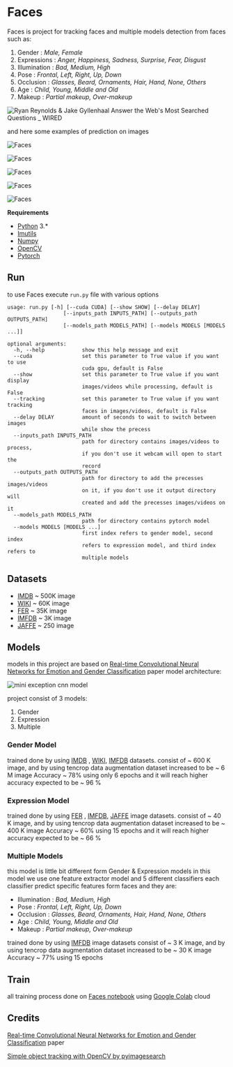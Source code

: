 
# Faces
Faces is project for tracking faces and multiple models detection from faces such as:
1.  Gender : _Male, Female_
2.  Expressions : _Anger, Happiness, Sadness, Surprise, Fear, Disgust_
3.  Illumination : _Bad, Medium, High_
4.  Pose : _Frontal, Left, Right, Up, Down_
5.  Occlusion : _Glasses, Beard, Ornaments, Hair, Hand, None, Others_
6.  Age : _Child, Young, Middle and Old_
7.  Makeup : _Partial makeup, Over-makeup_


![Ryan Reynolds & Jake Gyllenhaal Answer the Web's Most Searched Questions _ WIRED](https://github.com/DiaaZiada/Faces/blob/master/outputs/result.gif) 

and here some examples of prediction on images

![Faces](https://github.com/DiaaZiada/Faces/blob/master/outputs/output_64247356_2248496652127382_3579464820719159220_n.jpg)

![Faces](https://github.com/DiaaZiada/Faces/blob/master/outputs/output_59144945_138097180690991_3236186259228474426_n.jpg)

![Faces](https://github.com/DiaaZiada/Faces/blob/master/outputs/output_55823662_2165766590171098_5989420157986120831_n.jpg)


![Faces](https://github.com/DiaaZiada/Faces/blob/master/outputs/output_56587697_135756350875054_112859982193896992_n.jpg)

![Faces](https://github.com/DiaaZiada/Faces/blob/master/outputs/output_56962151_376686736513461_5038117583971613094_n.jpg)


****Requirements****
 - [Python](https://www.python.org/) 3.*
 - [Imutils](https://pypi.org/project/imutils/)
 - [Numpy](http://www.numpy.org/)
 - [OpenCV](https://opencv.org/)
 - [Pytorch](https://pytorch.org/)

## Run
to use Faces execute `run.py` file with  various options
```
usage: run.py [-h] [--cuda CUDA] [--show SHOW] [--delay DELAY]
                  [--inputs_path INPUTS_PATH] [--outputs_path OUTPUTS_PATH]
                  [--models_path MODELS_PATH] [--models MODELS [MODELS ...]]

optional arguments:
  -h, --help            show this help message and exit
  --cuda                set this parameter to True value if you want to use
                        cuda gpu, default is False
  --show                set this parameter to True value if you want display
                        images/videos while processing, default is False
  --tracking            set this parameter to True value if you want tracking
                        faces in images/videos, default is False
  --delay DELAY         amount of seconds to wait to switch between images
                        while show the precess
  --inputs_path INPUTS_PATH
                        path for directory contains images/videos to process,
                        if you don't use it webcam will open to start the
                        record
  --outputs_path OUTPUTS_PATH
                        path for directory to add the precesses images/videos
                        on it, if you don't use it output directory will
                        created and add the precesses images/videos on it
  --models_path MODELS_PATH
                        path for directory contains pytorch model
  --models MODELS [MODELS ...]
                        first index refers to gender model, second index
                        refers to expression model, and third index refers to
                        multiple models
```
   

## Datasets
* [IMDB](https://data.vision.ee.ethz.ch/cvl/rrothe/imdb-wiki/) ~ 500K image
* [WIKI](https://data.vision.ee.ethz.ch/cvl/rrothe/imdb-wiki/) ~ 60K image
* [FER](https://www.kaggle.com/c/challenges-in-representation-learning-facial-expression-recognition-challenge/data) ~ 35K image
* [IMFDB](http://cvit.iiit.ac.in/projects/IMFDB/) ~ 3K image
* [JAFFE](http://www.kasrl.org/jaffe.html) ~ 250 image


## Models
models in this project are based on [Real-time Convolutional Neural Networks for Emotion and Gender Classification](https://arxiv.org/pdf/1710.07557.pdf) paper
model architecture: 

![mini exception cnn model](https://github.com/DiaaZiada/Faces/blob/master/images/mini_exception_cnn_model.png)

project consist of 3 models:
	

 1. Gender
 2. Expression
 3. Multiple

### Gender Model
trained done by using [IMDB](https://data.vision.ee.ethz.ch/cvl/rrothe/imdb-wiki/) , [WIKI](https://data.vision.ee.ethz.ch/cvl/rrothe/imdb-wiki/),  [IMFDB](http://cvit.iiit.ac.in/projects/IMFDB/)  datasets. consist of ~ 600 K image, and by using tencrop data augmentation dataset increased to be ~ 6 M image 
Accuracy ~ 78% using only 6 epochs and it will reach higher accuracy expected to be ~ 96 %

### Expression Model
trained done by using [FER](https://www.kaggle.com/c/challenges-in-representation-learning-facial-expression-recognition-challenge/data) , [IMFDB](http://cvit.iiit.ac.in/projects/IMFDB/), [JAFFE](http://www.kasrl.org/jaffe.html)  image datasets. consist of ~ 40 K image, and by using tencrop data augmentation dataset increased to be ~ 400 K image 
Accuracy ~ 60% using 15 epochs and it will reach higher accuracy expected to be ~ 66 %

### Multiple Models
this model is little bit different form Gender & Expression models 
in this model we use one feature extractor model and 5 different classifiers each classifier predict specific features form faces and they are:
* Illumination : _Bad, Medium, High_
*  Pose : _Frontal, Left, Right, Up, Down_
*  Occlusion : _Glasses, Beard, Ornaments, Hair, Hand, None, Others_
*  Age : _Child, Young, Middle and Old_
*  Makeup : _Partial makeup, Over-makeup_

trained done by using [IMFDB](http://cvit.iiit.ac.in/projects/IMFDB/) image datasets consist of ~ 3 K image, and by using tencrop data augmentation dataset increased to be ~ 30 K image 
Accuracy ~ 77% using 15 epochs
## Train
all training process done on [Faces notebook](https://github.com/DiaaZiada/Faces/blob/master/Faces.ipynb) using [Google Colab](https://colab.research.google.com) cloud 
## Credits

[Real-time Convolutional Neural Networks for Emotion and Gender Classification](https://arxiv.org/pdf/1710.07557.pdf) paper

[Simple object tracking with OpenCV by  pyimagesearch](https://www.pyimagesearch.com/2018/07/23/simple-object-tracking-with-opencv/)

